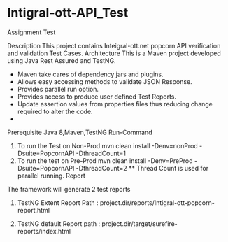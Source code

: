 # Intigral-ott-API_Test
Assignment Test

Description
This project contains Inteigral-ott.net popcorn API verification and validation Test Cases.
Architecture
This is a Maven project developed using Java Rest Assured and TestNG.
- Maven take cares of dependency jars and plugins.
- Allows easy accessing methods to validate JSON Response.
- Provides parallel run option.
- Provides access to produce user defined Test Reports.
- Update assertion values from properties files thus reducing change required to alter the code.
- 
Prerequisite
Java 8,Maven,TestNG
Run-Command

1.	To run the Test on Non-Prod
mvn clean install -Denv=nonProd -Dsuite=PopcornAPI -DthreadCount=1
2.	To run the test on Pre-Prod
mvn clean install -Denv=PreProd -Dsuite=PopcornAPI -DthreadCount=2
** Thread Count is used for parallel running.
Report

The framework will generate 2 test reports
1.	TestNG Extent Report
Path : project.dir/reports/Intigral-ott-popcorn-report.html

2.	TestNG default Report
path : project.dir/target/surefire-reports/index.html


